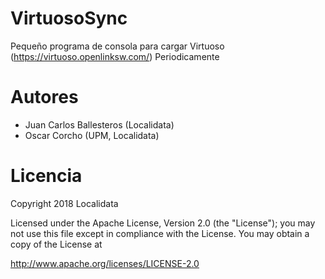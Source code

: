 # VirtuosoSync
Pequeño programa de consola para cargar Virtuoso (https://virtuoso.openlinksw.com/) Periodicamente

# Autores
 - Juan Carlos Ballesteros (Localidata) 
 - Oscar Corcho (UPM, Localidata)

# Licencia

Copyright 2018 Localidata

Licensed under the Apache License, Version 2.0 (the "License");
you may not use this file except in compliance with the License.
You may obtain a copy of the License at

http://www.apache.org/licenses/LICENSE-2.0